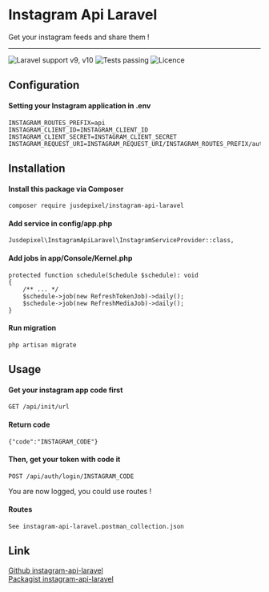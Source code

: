 # Instagram Api Laravel
Get your instagram feeds and share them !
***
![Laravel support v9, v10](https://img.shields.io/badge/Laravel%20Support-v9%2C%20v10-blue)
![Tests passing](https://img.shields.io/badge/Tests-passing-brightgreen)
![Licence](https://img.shields.io/badge/Licence-MIT-yellow)

## Configuration
#### Setting your Instagram application in .env
```
INSTAGRAM_ROUTES_PREFIX=api
INSTAGRAM_CLIENT_ID=INSTAGRAM_CLIENT_ID
INSTAGRAM_CLIENT_SECRET=INSTAGRAM_CLIENT_SECRET
INSTAGRAM_REQUEST_URI=INSTAGRAM_REQUEST_URI/INSTAGRAM_ROUTES_PREFIX/auth/code
```

## Installation
#### Install this package via Composer
```
composer require jusdepixel/instagram-api-laravel
```
#### Add service in config/app.php
```
Jusdepixel\InstagramApiLaravel\InstagramServiceProvider::class,
```
#### Add jobs in app/Console/Kernel.php
```
protected function schedule(Schedule $schedule): void
{
    /** ... */
    $schedule->job(new RefreshTokenJob)->daily();
    $schedule->job(new RefreshMediaJob)->daily();
}
```
#### Run migration
```
php artisan migrate
```

## Usage
#### Get your instagram app code first
```
GET /api/init/url
```
#### Return code
```
{"code":"INSTAGRAM_CODE"}
```
#### Then, get your token with code it
```
POST /api/auth/login/INSTAGRAM_CODE
```
You are now logged, you could use routes !
#### Routes
```
See instagram-api-laravel.postman_collection.json
```
## Link
[Github instagram-api-laravel](https://github.com/jusdepixel/instagram-api-laravel)  
[Packagist instagram-api-laravel](https://packagist.org/packages/jusdepixel/instagram-api-laravel)
